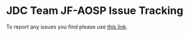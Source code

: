 # JDC Team JF-AOSP Issue Tracking
To report any issues you find please use [this link](https://github.com/AOSP-JF/issue_tracking_aosp/issues).